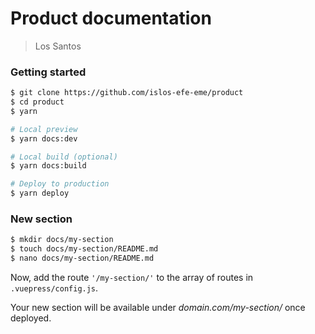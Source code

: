 # Product documentation

> Los Santos

### Getting started

```sh
$ git clone https://github.com/islos-efe-eme/product
$ cd product
$ yarn

# Local preview
$ yarn docs:dev

# Local build (optional)
$ yarn docs:build

# Deploy to production
$ yarn deploy
```

### New section

```sh
$ mkdir docs/my-section
$ touch docs/my-section/README.md
$ nano docs/my-section/README.md
```

Now, add the route `'/my-section/'` to the array of routes in `.vuepress/config.js`.

Your new section will be available under _domain.com/my-section/_ once deployed. 
